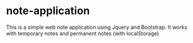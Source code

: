# note-application
This is a simple web note application using Jquery and Bootstrap. It works with temporary notes and permanent notes (with localStorage)

